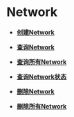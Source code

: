# Network<a name="cci_02_2011"></a>

-   **[创建Network](创建Network.md)**  

-   **[查询Network](查询Network.md)**  

-   **[查询所有Network](查询所有Network.md)**  

-   **[查询Network状态](查询Network状态.md)**  

-   **[删除Network](删除Network.md)**  

-   **[删除所有Network](删除所有Network.md)**  



